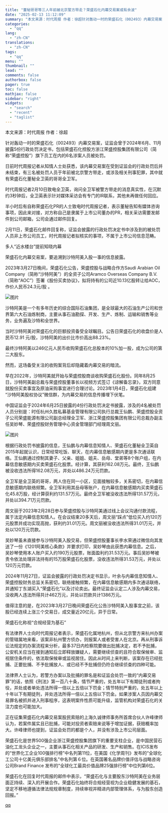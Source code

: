 ```yaml
---
title: "董秘哥哥等三人年前被北京警方带走？荣盛石化内幕交易案或有余波"
date: "2025-02-13 11:12:09"
summary: "本文来源：时代周报 作者：徐超针对轰动一时的荣盛石化（002493）内幕交易案，证监会曾于2024年..."
categories:
  - "qq"
lang:
  - "zh-CN"
translations:
  - "zh-CN"
tags:
  - "qq"
menu: ""
thumbnail: ""
lead: ""
comments: false
authorbox: false
pager: true
toc: false
mathjax: false
sidebar: "right"
widgets:
  - "search"
  - "recent"
  - "taglist"
---
```


本文来源：时代周报 作者：徐超

针对轰动一时的荣盛石化（002493）内幕交易案，证监会曾于2024年6月、11月披露5份行政处罚决定书，包括荣盛石化控股方浙江荣盛控股集团有限公司（简称“荣盛控股”）旗下员工在内的6名涉案人员被处罚。

日前时代周报记者从知情人士处获悉，该内幕交易案在受到证监会的行政处罚后并未结束，有三名被处罚人员于年前被北京警方带走，或涉及相关刑事犯罪，其中就有荣盛石化董秘全卫英的哥哥全卫军。

时代周报记者2月10日致电全卫英，询问全卫军被警方带走的消息真实性，在沉默约3秒钟后，全卫英表示针对媒体采访会有专门的IR联系，其他未再做任何回应。

半小时后有自称荣盛石化PR的人士致电时代周报记者，表示董秘告知有媒体咨询事项，因此来对接，对方称自己是隶属于上市公司董办的PR，相关采访需要发邮件到公司邮箱，公司会通过邮件回复。

2月11日，荣盛石化邮件回复称，证监会披露的行政处罚决定书中涉及到的被处罚人员非上市公司员工，时代周报记者拟核实的事项，不属于上市公司信息范畴。

多人“近水楼台”提前知晓内幕

荣盛石化内幕交易案，要追溯到沙特阿美入股一事的信息披露。

2023年3月27日晚间，荣盛石化公告，荣盛控股与战略合作方Saudi Arabian Oil Company（简称“沙特阿美”）的全资子公司Aramco Overseas Company B.V.（简称“AOC”）签署《股份买卖协议》，拟将持有的公司近10.13亿股转让给AOC，作价人民币24.3元/股 。

![图片](https://inews.gtimg.com/om_bt/OKTWddo5YA7z8NIskJwBC6rZPhWvSXK0_Te2wdJoakDoMAA/641)

沙特阿美是一个有多年历史的综合国际石油集团，是全球最大的石油生产公司和世界第六大石油炼制商，主要从事石油勘探、开发、生产、炼制、运输和销售等业务，业务遍及沙特和全世界。

当时沙特阿美对荣盛石化的巨额投资备受全球瞩目。公告日荣盛石化的收盘价是人民币12.91 元/股，沙特阿美的出价比市价高出88.23%。

最终沙特阿美以246亿元人民币收购荣盛石化总股本的10%加一股，成为公司的第二大股东。

然而，这场备受关注的收购案背后却隐藏着内幕交易的暗流。

早在2022年，沙特阿美就开始与荣盛控股商谈收购荣盛石化股份。同年8月25日，沙特阿美副总裁与荣盛控股董事长以视频方式签订《谅解备忘录》，双方同意就股份买卖事宜及原油采购事宜进行合理讨论。2023年1月4日，荣盛石化组建 “沙特阿美股权协议”微信群，为内幕交易的信息传播埋下伏笔。

中国证监会于2024年6月25日披露的4份行政处罚决定书披露，涉及的4名被处罚人员分别是：时任杭州久胜私募基金管理有限公司执行总裁王仙鹏、荣盛控股全资子公司荣盛能源有限公司副总经理全卫军、浙江荣盛控股集团有限公司总裁办副主任吴妙琴、荣盛控股财务管理中心资金管理部门经理周文丽。

![图片](https://inews.gtimg.com/om_bt/OrPkBqX0fSK8kVP-zxn0QEkcs0zvJnUBR9VpFds4TrqwgAA/641)

根据行政处罚书披露的信息，王仙鹏与内幕信息知情人、荣盛石化董秘全卫英自2015年起就认识，日常经常吃饭、聊天，在内幕信息敏感期内更是多次通话联络。王仙鹏通过控制其妻子、父亲、姐姐、姐夫、岳母、堂弟等8个账户组，在内幕信息敏感期内买卖荣盛石化股票。经计算，其获利162.08万元。最终，王仙鹏被没收违法所得162.08万元，并处以486.24万元罚款。

全卫军是全卫英的哥哥，两人住在同一小区，见面接触较多，关系密切，在内幕信息敏感期内联络频繁。全卫军利用其岳母等账户，在内幕信息敏感期内买卖荣盛石化45.8万股，经计算获利约131.57万元。最终全卫军被没收违法所得131.57万元，并处以394.71万元罚款。

周文丽于2023年2月28日参与荣盛控股与沙特阿美通过线上会议沟通付款流程，属于法定内幕信息知情人。在会议结束20多天后，周文丽“踩点”低位买入约120万元股票并成功实现高抛，获利约31.01万元。周文丽被没收违法所得31.01万元，并处以120万元罚款。

吴妙琴虽未直接参与沙特阿美入股交易，但荣盛控股董事长李水荣通过微信向其发送了一份《1201阿美核心条款》并要求打印，吴妙琴由此获悉内幕信息。之后，吴妙琴使用本人账户买入约190万元股票，账面盈利约31.53万元。事后吴妙琴被责令依法处理非法持有的15万股荣盛石化股票，没收违法所得31.53万元，并处以120万元罚款。

2024年11月27日，证监会披露的行政处罚决定书显示，叶余与内幕信息知情人、荣盛控股财务总监关系密切，联络接触频繁，在内幕信息敏感期内多次通话联络，并通知丁东湖买入“荣盛石化”以及讨论卖出。最终证监会认定二人涉及内幕交易，没收两人违法所得共计462万元，并处以罚款共计1386万元。

值得注意的是，在2023年3月27日晚间荣盛石化公告沙特阿美入股事宜之前，该股已经连续上涨三个交易日，成交量近20亿元，异于日常。

荣盛石化称视“合规经营为基石”

有法律界人士向时代周报记者表示，荣盛石化属地杭州，但从北京警方来杭州办案的管辖属地来看，该案非杭州警方侦办，则报案人或者受害人在北京。再从刑事诉讼法规定的办案流程来分析，最多37日内检察院要做出批捕决定，若不予批捕，公安机关应当在接到通知后立即释放嫌疑人，需要继续侦查的且符合取保候审、监视居住条件的，依法取保候审或监视居住。因此从时间上来判断，该案存在已经批捕、正要批捕、不予批捕放人、或已经不予批捕但仍符合继续侦查的四种可能。

法律界人士认为，若警方办案以及批捕的罪名是和证监会处罚一致的“内幕交易罪”的话，依照《刑法》第一百八十条，情节严重的，处五年以下有期徒刑或者拘役，并处或者单处违法所得一倍以上五倍以下罚金；情节特别严重的，处五年以上十年以下有期徒刑，并处违法所得一倍以上五倍以下罚金。如果涉案人员因内幕交易罪名被抓并进入刑事程序，这表明案件性质可能升级，监管机构对荣盛石化的关注力度也可能加大。

正在征集荣盛石化内幕交易案股民索赔的上海久诚律师事务所首席合伙人许峰律师认为，若案件属实且已批捕，可能对投资者索赔来说等于增加证据，获赔概率加大。许峰律师也提到，证监会处罚的都是个人，并没有涉及上市公司层面。

荣盛石化是世界500强企业浙江荣盛控股集团旗下的重要支柱企业，是中国民营石油化工龙头企业之一，主要从事石化相关产品的研发、生产和销售。在ICIS发布的“世界化工企业100强排行榜”中名列第11位，在美国《化学周刊》发布的“全球化工公司十亿美元俱乐部排名”中名列第６位。在英国著名品牌价值评估与战略咨询公司Brand Finance 发布的“全球化工最具价值品牌25强排行榜”中位列第6位。

荣盛石化在回复时代周报的邮件中表示，“荣盛石化与主要股东沙特阿美在业务层面正持续、深入的开展合作。荣盛石化始终将合规经营视为企业稳健发展的基石，坚定不移地遵循法律法规规章制度，持续审视并精进内部管理体系，与为股东创造回报。”

[qq](https://new.qq.com/rain/a/20250213A036E400)
